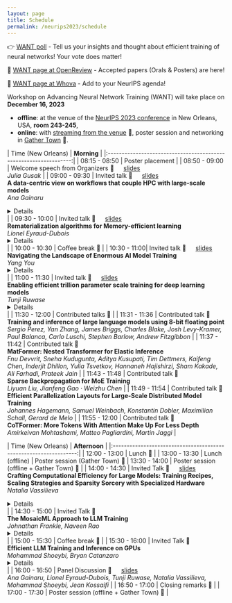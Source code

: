 ```yaml
---
layout: page
title: Schedule
permalink: /neurips2023/schedule
---
```

<style>
/* div {
    text-align: center;
    margin: 0 auto;
} */
</style>


👉 [WANT poll](https://forms.gle/cJHmvtZvdbMuHzxh9) - Tell us your insights and thought about efficient training of neural networks! Your vote does matter! 

📜 [WANT page at OpenReview](https://openreview.net/group?id=NeurIPS.cc/2023/Workshop/WANT) - Accepted papers (Orals & Posters) are here!

📅 [WANT page at Whova](https://whova.com/portal/webapp/cnips_202312/Agenda/3512322) - Add to your NeurIPS agenda!

Workshop on Advancing Neural Network Training (WANT) will take place on **December 16, 2023**
- **offline**: at the venue of the [NeurIPS 2023 conference](https://neurips.cc) in New Orleans, USA, **room 243-245**,
- **online**: with [streaming from the venue](https://neurips.cc/virtual/2023/workshop/66493) 🎥, poster session and networking in [Gather Town](https://app.gather.town/app/Q6Eblds7vNrn4kz4/WANT%20at%20NeurIPS%202023) 🏰.

<!-- 
<table><tbody>
<tr>
  <th> Time (New Orleans) </th>
  <th> 
  
  **Morning** 
  
  </th>
<tr>
<tr>
  <td>
  08:15 - 08:45 
  </td>
  <td>
<details>
<summary> 

Invited talk <br> **Rematerialization algorithms for Memory-efficient learning** <br> *Lionel Eyraud-Dubois* 

</summary> 

**Abstract:** The training phase of Deep Neural Networks is often a very memory-intensive procedure, where large amounts of intermediate data have to be kept in memory during one iteration. One possible approach to reduce memory usage is rematerialization, aka gradient checkpointing, where some intermediate data are recomputed when needed rather than kept in memory. This provides a tradeoff between memory usage and recomputation time. In this talk I will present several approaches for the optimization problem, where one wants to minimize the recomputation time given a fixed memory budget. The corresponding algorithms have been implemented in easy-to-use libraries for the PyTorch framework, which can significantly reduce memory usage with reasonable overhead.
</details> 
  </td>
<tbody></table>
 -->



| Time (New Orleans) | **Morning**   | 
|:-----------------------------------------------------------------:|
| 08:15 - 08:50 | Poster placement                             | 
| 08:50 - 09:00 | Welcome speech from Organizers 🎥  &emsp; [slides](https://drive.google.com/file/d/1bBQZKTt6N958XLmj2TflXy_pWBYT8qCf/view?usp=share_link) <br> *Julia Gusak*                               | 
| 09:00 - 09:30 | Invited talk 🎥  &emsp; [slides](https://drive.google.com/file/d/1rzuM03lbg2y4TfK80P4gzOfCvTXB7N5C/view?usp=share_link) <br> **A data-centric view on workflows that couple HPC with large-scale models** <br> *Ana Gainaru* <details> In recent years, scientific computing workloads at HPC facilities have been undergoing a significant shift. While traditionally dominated by numerical simulations, these facilities are increasingly handling AI/ML applications for training and inference, processing and producing ever-increasing amounts of scientific data. Despite the focus on optimizing the execution of new AI/HPC workflows, little attention has been paid to the I/O runtime challenges they present. This talk aims to address that gap by analyzing these emerging trends from an I/O perspective. We will explore the performance of the multilayer high-performance I/O systems under the strain of these new workflows that combine traditional HPC techniques with AI interacting in new challenging ways.</details>                       | 
| 09:30 - 10:00 | Invited talk 🎥  &emsp; [slides](https://drive.google.com/file/d/1iGLFqO-Rd3wBUUqf1pp8KgA5aCCmeWsO/view?usp=share_link) <br> **Rematerialization algorithms for Memory-efficient learning** <br> *Lionel Eyraud-Dubois* <details> The training phase of Deep Neural Networks is often a very memory-intensive procedure, where large amounts of intermediate data have to be kept in memory during one iteration. One possible approach to reduce memory usage is rematerialization, aka gradient checkpointing, where some intermediate data are recomputed when needed rather than kept in memory. This provides a tradeoff between memory usage and recomputation time. In this talk I will present several approaches for the optimization problem, where one wants to minimize the recomputation time given a fixed memory budget. The corresponding algorithms have been implemented in easy-to-use libraries for the PyTorch framework, which can significantly reduce memory usage with reasonable overhead </details>                    | 
| 10:00 - 10:30 | Coffee break  🏰                                | 
| 10:30 - 11:00| Invited talk 🎥 &emsp; [slides](https://drive.google.com/file/d/1DWvfChg7kAYuG5T-wleAeHhXT4Isrh8N/view?usp=share_link) <br> **Navigating the Landscape of Enormous AI Model Training** <br> *Yang You* <details> The proliferation of large models based on Transformers has outpaced advances in hardware, resulting in an urgent need for the ability to distribute enormous models across multiple GPUs. Despite this increasing need, the absence of established best practices for selecting an optimal strategy persists, owing to the extensive expertise required in High-Performance Computing (HPC), Deep Learning (DL), and distributed systems. These challenges have motivated both AI and HPC developers to delve into pivotal questions: How can the training and inference efficiency of large models be enhanced to minimize costs? How can larger AI models be accommodated, even with limited resources? What measures can be taken to facilitate broader community access to large models and large-scale applications? In this talk, I will discuss potential solutions to these challenges by exploring hybrid parallelisms, heterogeneous memory management, and the design of user-friendly frameworks such as our open-source systemic solution: Colossal-AI (https://github.com/hpcaitech/ColossalAI). </details>                       | 
| 11:00 - 11:30 | Invited talk 🎥 &emsp; [slides](https://drive.google.com/file/d/1IN_X2ldi3M5R_kdLbBzpNrX3pTBUtkiN/view?usp=share_link) <br> **Enabling efficient trillion parameter scale training for deep learning models** <br> *Tunji Ruwase* <details> Deep Learning (DL) is driving unprecedented progress in a wide range of Artificial Intelligence domains, including natural language processing, vision, speech, and multimodal. However, sustaining this AI revolution requires practical solutions to the extreme demands of model scaling on the compute, memory, communication and storage components of modern computing hardware. To address this challenge, we created a deep learning optimization library called DeepSpeed to make distributed model training and inference efficient, effective, and easy on commodity hardware. This talk will focus on DeepSpeed training optimizations, particularly on ZeRO and DeepSpeed-MoE, which help to address the memory and compute requirements of extreme model scaling. </details>                         | 
| 11:30 - 12:00 | Contributed talks 🎥 | 
| 11:31 - 11:36 | Contributed talk 🎥 <br> **Training and inference of large language models using 8-bit floating point** <br> *Sergio Perez, Yan Zhang, James Briggs, Charles Blake, Josh Levy-Kramer, Paul Balanca, Carlo Luschi, Stephen Barlow, Andrew Fitzgibbon*   |
| 11:37 - 11:42 | Contributed talk 🎥 <br> **MatFormer: Nested Transformer for Elastic Inference** <br> *Fnu Devvrit, Sneha Kudugunta, Aditya Kusupati, Tim Dettmers, Kaifeng Chen, Inderjit Dhillon, Yulia Tsvetkov, Hannaneh Hajishirzi, Sham Kakade, Ali Farhadi, Prateek Jain*    |
| 11:43 - 11:48 | Contributed talk 🎥 <br>  **Sparse Backpropagation for MoE Training** <br> *Liyuan Liu, Jianfeng Gao · Weizhu Chen*  |
| 11:49 - 11:54 | Contributed talk 🎥 <br> **Efficient Parallelization Layouts for Large-Scale Distributed Model Training** <br> *Johannes Hagemann, Samuel Weinbach, Konstantin Dobler, Maximilian Schall, Gerard de Melo*   |
| 11:55 - 12:00 | Contributed talk 🎥 <br> **CoTFormer: More Tokens With Attention Make Up For Less Depth** <br> *Amirkeivan Mohtashami, Matteo Pagliardini, Martin Jaggi*  |


| Time (New Orleans) | **Afternoon**    |
|:-----------------------------------------------------------------:|
| 12:00 - 13:00 | Lunch  🏰 | 
| 13:00 - 13:30 | Lunch (offline) \| Poster session (Gather Town) 🏰 
| 13:30 - 14:00 | Poster session (offline + Gather Town) 🏰                                | 
| 14:00 - 14:30 | Invited Talk 🎥 &emsp; [slides](https://drive.google.com/file/d/1cK6o_2KM_7IJ0EQ1hTy6tkO-5C36mWVU/view?usp=share_link) <br> **Crafting Computational Efficiency for Large Models: Training Recipes, Scaling Strategies and Sparsity Sorcery with Specialized Hardware** <br> *Natalia Vassilieva* <details>  Large models are shifting “what’s possible” with AI. Brute-force scaling of model parameter count increases model capacity, and when presented with enough training data, has shown remarkable results. However, the advantages of large-scale models come at a price of steep increase in system complexity and infrastructure cost. Training and serving these models is an engineering challenge and is very expensive. Even minor errors in model design or training procedure can result in significant waste of resources. At Cerebras we have trained our share of large language models and learned along the way how to train these models efficiently to get “the biggest bang for the buck”. In this talk we will share our experience and insights from training various LLMs. In addition to techniques for compute efficient training of dense models, we will look into benefits of sparse training and inference on Cerebras hardware, designed to take full advantage of all types of sparsity. </details>                         | 
| 14:30 - 15:00 | Invited Talk 🎥 <br> **The MosaicML Approach to LLM Training** <br> *Johnathan Frankle, Naveen Rao* <details> In this talk, I will describe the many tools and approaches that MosaicML uses to train its LLMs. We rely heavily on and contribute to a variety of open-source frameworks that form the backbone of our product. Since our business is to make it possible for anyone to train their own LLM from scratch, our stack must be robust to many different data distributions and use-cases, and it must be simple, straightforward, and extensible enough for a wide variety of end users to work with. This presents unique demands and constraints that have shaped the way we build our toolchain. </details>                        | 
| 15:00 - 15:30 | Coffee break 🏰                                | 
| 15:30 - 16:00 | Invited Talk 🎥 <br> **Efficient LLM Training and Inference on GPUs** <br> *Mohammad Shoeybi, Bryan Catanzaro* <details> Training and inference of large transformer models is one of the most important computational challenges of modern AI. Systems for training these models must be highly scalable and run at extreme efficiency, because the amount of work necessary to converge a model can be extraordinarily large. Inference needs to be fast and accommodate different query sizes. In this talk, I'll discuss the work we have been doing at NVIDIA to optimize systems for Large Language Model training and inference on GPUs. I will present different parallelism techniques we are using in our LLM framework Megatron-LM and will discuss how parallelism techniques can be combined to maximize the training throughput of large models while retaining strict optimizer semantics. I will discuss optimizations techniques for inference and methods to accelerate inference and reduce memory fragmentation. </details>                       | 
| 16:00 - 16:50 | Panel Discussion 🎥 &emsp; [slides](https://drive.google.com/file/d/1NfKuSifNZbHcpip1qx7Imo5ryPkcei8o/view?usp=share_link) <br>  *Ana Gainaru, Lionel Eyraud-Dubois, Tunji Ruwase, Natalia Vassilieva, Mohammad Shoeybi, Jean Kossaifi* |
| 16:50 - 17:00 | Closing remarks 🎥 |
| 17:00 - 17:30 | Poster session (offline + Gather Town) 🏰                                | 

<!-- | 16:00 - 16:50 | Panel Discussion <br> {::nomarkdown}<ul><li>Yang You </li> <li> Olatunji Ruwase </li>  <li> Natalia Vassilieva </li>  <li>Mohammad Shoeybi </li> <li>Jean Kossaifi</li></ul>{:/} | -->

<!-- | **Activity (morning)**    | **Duration** |
|-----------------------------------------------------------------|--------------|---------------------------------------------------------------|--------------|
| Welcome speech from organizers                                  | 10 mins      | 
| Invited Talks (3-4)                               | 15+5 mins (each)   | 
| Coffee break + Poster Session                                   | 30 mins      |
| Panel Discussion with invited speakers  | 40 mins      |
| Lightning session            | 40   mins    | 


| **Activity (afternoon)**    | **Duration** |
|-----------------------------------------------------------------|--------------|---------------------------------------------------------------|--------------|
| Lunch break + Poster Session                                  | 90 mins      |
| Contributed talk (Best Paper)                                 | 10 mins      |
| Invited talks (3-4)                            | 15+5 mins  (each)   |
| Coffee break + Poster Session                                 | 30 mins      |
| Panel Discussion with invited speakers  | 40 mins      | -->